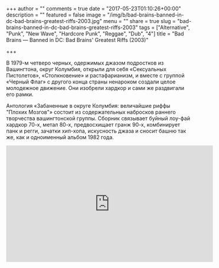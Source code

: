 +++
author = ""
comments = true
date = "2017-05-23T01:10:26+00:00"
description = ""
featured = false
image = "/img/b/bad-brains-banned-in-dc-bad-brains-greatest-riffs-2003.jpg"
menu = ""
share = true
slug = "bad-brains-banned-in-dc-bad-brains-greatest-riffs-2003"
tags = ["Alternative", "Punk", "New Wave", "Hardcore Punk", "Reggae", "Dub", "4"]
title = "Bad Brains — Banned in DC: Bad Brains' Greatest Riffs (2003)"

+++


В 1979-м четверо черных, одержимых джазом подростков из Вашингтона, округ Колумбия, открыли  для себя «Сексуальных Пистолетов», «Столкновение» и растафарианизм, и вместе с группой «Черный Флаг» с другого конца страны ненароком создали целое молодежное движение. Они изобрели хардкор и сами же раздвигали его рамки.

Антология «Забаненные в округе Колумбия: величайшие риффы "Плохих Мозгов"» состоит из содержательных набросков раннего творчества вашингтонской группы. Сборник связывает буйный лоу-фай хардкор 70-х, метал 80-х, предвосхищает гранж 90-х, комбинирует панк и регги, зачатки хип-хопа, искусность джаза и сносит башню так же, как и одноименный альбом 1982 года.

<iframe width="560" height="315" src="https://www.youtube.com/embed/6unSWZ3t_70" frameborder="0" allowfullscreen></iframe>